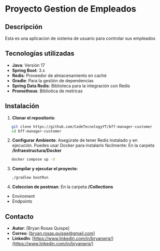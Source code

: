 # **Proyecto Gestion de Empleados**
## **Descripción**
Esta es una aplicacion de sistema de usuario para controlar sus empleados
## **Tecnologías utilizadas**
- **Java**: Versión 17
- **Spring Boot**:  3.x
- **Redis**: Proveedor de almacenamiento en caché
- **Gradle**: Para la gestión de dependencias
- **Spring Data Redis**: Biblioteca para la integración con Redis
- **Prometheus**: Bibliotica de metricas

## **Instalación**
1. **Clonar el repositorio**:
``` bash
   git clone https://github.com/CodeTecnologyYT/bff-manager-customer
   cd bff-manager-customer
```
2. **Configurar Ambiente**: Asegúrate de tener Redis instalado y en ejecución. Puedes usar Docker para instalarlo fácilmente:
En la carpeta **/Infraestructura/Docker**
``` bash
   docker compose up -d
```
3. **Compilar y ejecutar el proyecto**:
``` bash
   ./gradlew bootRun
```
4. **Coleccion de postman**:
En la carpeta **/Collections**
- Enviroment
- Endpoints
## **Contacto**
- **Autor**: [Bryan Rosas Quispe]
- **Correo**: [bryan.rosas.quispe@gmail.com]
- **LinkedIn**: [https://www.linkedin.com/in/bryanwrq/](https://www.linkedin.com/in/bryanwrq/)